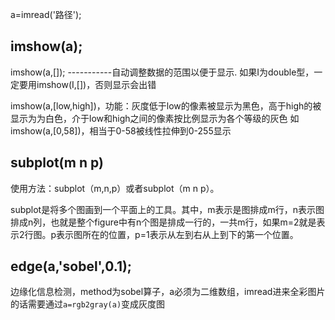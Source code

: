 a=imread('路径');

## imshow(a);

imshow(a,[]);  -----------自动调整数据的范围以便于显示. 如果I为double型，一定要用imshow(I,[])，否则显示会出错

imshow(a,[low,high])，功能：灰度低于low的像素被显示为黑色，高于high的被显示为为白色，介于low和high之间的像素按比例显示为各个等级的灰色
如imshow(a,[0,58])，相当于0-58被线性拉伸到0-255显示

## subplot(m n p)

使用方法：subplot（m,n,p）或者subplot（m  n  p）。

subplot是将多个图画到一个平面上的工具。其中，m表示是图排成m行，n表示图排成n列，也就是整个figure中有n个图是排成一行的，一共m行，如果m=2就是表示2行图。p表示图所在的位置，p=1表示从左到右从上到下的第一个位置。

## edge(a,'sobel',0.1);

边缘化信息检测，method为sobel算子，a必须为二维数组，imread进来全彩图片的话需要通过`a=rgb2gray(a)`变成灰度图